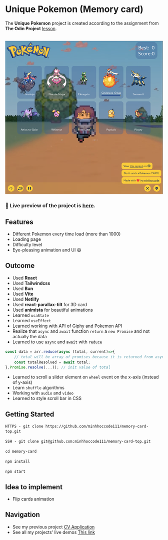 # Unique Pokemon (Memory card)

The **Unique Pokemon** project is created according to the assignment from **The Odin Project** [lesson](https://www.theodinproject.com/lessons/node-path-react-new-memory-card).
<br>
<br>

![Preview](public/pokemon-gameplay.png)

### 🔗 **Live preview** of the project is [here](https://unique-pokemon.netlify.app/).

## **Features**

- Different Pokemon every time load (more than 1000)
- Loading page
- Difficulty level
- Eye-pleasing animation and UI 😄

## **Outcome**

- Used **React**
- Used **Tailwindcss**
- Used **Bun**
- Used **Vite**
- Used **Netlify**
- Used **react-parallax-tilt** for 3D card
- Used **animista** for beautiful animations
- Learned `usaState`
- Learned `useEffect`
- Learned working with API of Giphy and Pokemon API
- Realize that `async` and `await` function `return` a `new Promise` and not actually the data
- Learned to use `async` and `await` with `reduce`

```jsx
const data = arr.reduce(async (total, current)=>{
	// total will be array of promises because it is returned from async function
	const totalResolved = await total;
},Promise.resolve(...)); // init value of total
```

- Learned to scroll a slider element on `wheel` event on the x-axis (instead of y-axis)
- Learn `shuffle` algorithms
- Working with `audio` and `video`
- Learned to style scroll bar in CSS

## **Getting Started**

```
HTTPS - git clone https://github.com/minhhoccode111/memory-card-top.git

SSH - git clone git@github.com:minhhoccode111/memory-card-top.git

cd memory-card

npm install

npm start
```

## **Idea to implement**

- Flip cards animation

## **Navigation**

- See my previous project [CV Application](https://cv-application-top.netlify.app/)
- See all my projects' live demos [This link](https://github.com/minhhoccode111/all-projects-live-demos)
